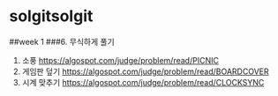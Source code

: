 # solgitsolgit
##week 1
###6. 무식하게 풀기
1. 소풍 https://algospot.com/judge/problem/read/PICNIC
2. 게임판 덮기 https://algospot.com/judge/problem/read/BOARDCOVER
3. 시계 맞추기 https://algospot.com/judge/problem/read/CLOCKSYNC 
